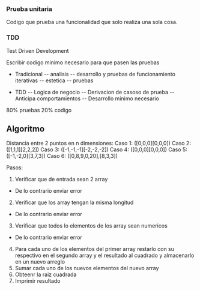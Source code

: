 ### Prueba unitaria
Codigo que prueba una funcionalidad que solo realiza una sola cosa.
### TDD
Test Driven Development

Escribir codigo minimo necesario para que pasen las pruebas


- Tradicional
--  analisis
--  desarrollo y pruebas de funcionamiento iterativas
--  estetica
--  pruebas

- TDD
-- Logica de negocio
-- Derivacion de casoso de prueba
-- Anticipa comportamientos
-- Desarrollo minimo necesario 

80% pruebas
20% codigo



## Algoritmo

Distancia entre 2 puntos en n dimensiones:
Caso 1:
([0,0,0][0,0,0])
Caso 2:
([1,1,1][2,2,2])
Caso 3:
([-1,-1,-1][-2,-2,-2])
Caso 4:
([0,0,0][0,0,0])
Caso 5:
([-1,-2,0][3,7,3])
Caso 6:
([0,8,9,0,20],[8,3,3])

Pasos:

1. Verificar que de entrada sean 2 array
 - De lo contrario enviar error
2. Verificar que los array tengan la misma longitud
- De lo contrario enviar error
3. Verificar que todos lo elementos de los array sean numericos
- De lo contrario enviar error
4. Para cada uno de los elementos del primer array restarlo con su respectivo en el segundo array y el resultado al cuadrado y almacenarlo en un nuevo arreglo
5. Sumar cada uno de los nuevos elementos del nuevo array
6. Obteenr la raiz cuadrada
7. Imprimir resultado